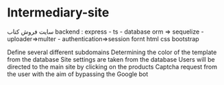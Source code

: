 # Intermediary-site
سایت فروش کتاب
backend : express - ts -  database orm => sequelize - uploader=>multer - authentication=>session 
fornt html css bootstrap

Define several different subdomains
Determining the color of the template from the database
Site settings are taken from the database
Users will be directed to the main site by clicking on the products
Captcha request from the user with the aim of bypassing the Google bot


